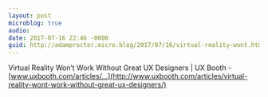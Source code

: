 ```yaml
---
layout: post
microblog: true
audio: 
date: 2017-07-16 22:46 -0000
guid: http://adamprocter.micro.blog/2017/07/16/virtual-reality-wont.html
---
```

Virtual Reality Won’t Work Without Great UX Designers | UX Booth - [www.uxbooth.com/articles/...](http://www.uxbooth.com/articles/virtual-reality-wont-work-without-great-ux-designers/) 
